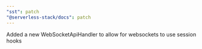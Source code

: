 ```yaml
---
"sst": patch
"@serverless-stack/docs": patch
---
```


Added a new WebSocketApiHandler to allow for websockets to use session hooks

